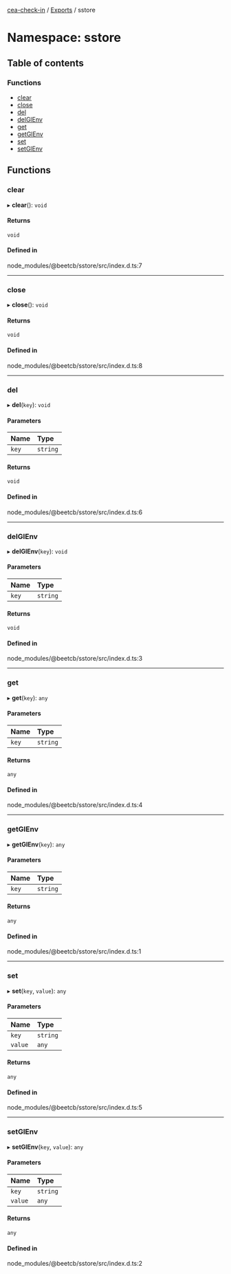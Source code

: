 [cea-check-in](../README.md) / [Exports](../modules.md) / sstore

# Namespace: sstore

## Table of contents

### Functions

- [clear](../modules/sstore.md#clear)
- [close](../modules/sstore.md#close)
- [del](../modules/sstore.md#del)
- [delGlEnv](../modules/sstore.md#delglenv)
- [get](../modules/sstore.md#get)
- [getGlEnv](../modules/sstore.md#getglenv)
- [set](../modules/sstore.md#set)
- [setGlEnv](../modules/sstore.md#setglenv)

## Functions

### clear

▸ **clear**(): `void`

#### Returns

`void`

#### Defined in

node_modules/@beetcb/sstore/src/index.d.ts:7

___

### close

▸ **close**(): `void`

#### Returns

`void`

#### Defined in

node_modules/@beetcb/sstore/src/index.d.ts:8

___

### del

▸ **del**(`key`): `void`

#### Parameters

| Name | Type |
| :------ | :------ |
| `key` | `string` |

#### Returns

`void`

#### Defined in

node_modules/@beetcb/sstore/src/index.d.ts:6

___

### delGlEnv

▸ **delGlEnv**(`key`): `void`

#### Parameters

| Name | Type |
| :------ | :------ |
| `key` | `string` |

#### Returns

`void`

#### Defined in

node_modules/@beetcb/sstore/src/index.d.ts:3

___

### get

▸ **get**(`key`): `any`

#### Parameters

| Name | Type |
| :------ | :------ |
| `key` | `string` |

#### Returns

`any`

#### Defined in

node_modules/@beetcb/sstore/src/index.d.ts:4

___

### getGlEnv

▸ **getGlEnv**(`key`): `any`

#### Parameters

| Name | Type |
| :------ | :------ |
| `key` | `string` |

#### Returns

`any`

#### Defined in

node_modules/@beetcb/sstore/src/index.d.ts:1

___

### set

▸ **set**(`key`, `value`): `any`

#### Parameters

| Name | Type |
| :------ | :------ |
| `key` | `string` |
| `value` | `any` |

#### Returns

`any`

#### Defined in

node_modules/@beetcb/sstore/src/index.d.ts:5

___

### setGlEnv

▸ **setGlEnv**(`key`, `value`): `any`

#### Parameters

| Name | Type |
| :------ | :------ |
| `key` | `string` |
| `value` | `any` |

#### Returns

`any`

#### Defined in

node_modules/@beetcb/sstore/src/index.d.ts:2
